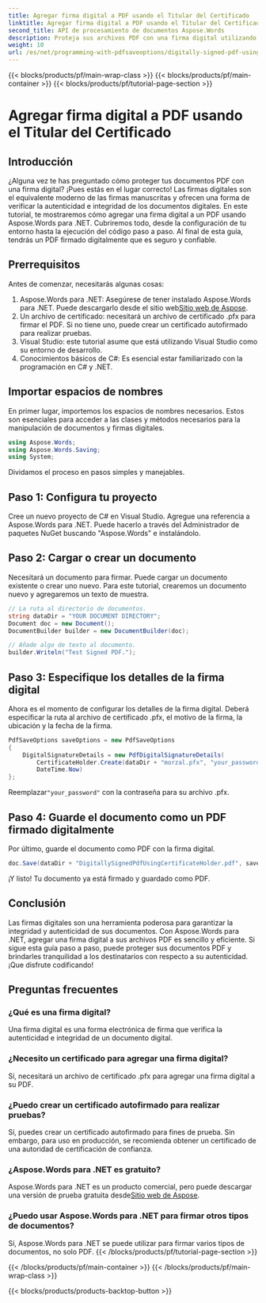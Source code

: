 ```yaml
---
title: Agregar firma digital a PDF usando el Titular del Certificado
linktitle: Agregar firma digital a PDF usando el Titular del Certificado
second_title: API de procesamiento de documentos Aspose.Words
description: Proteja sus archivos PDF con una firma digital utilizando Aspose.Words para .NET. Siga esta guía paso a paso para agregar una firma digital a sus archivos PDF sin esfuerzo.
weight: 10
url: /es/net/programming-with-pdfsaveoptions/digitally-signed-pdf-using-certificate-holder/
---
```


{{< blocks/products/pf/main-wrap-class >}}
{{< blocks/products/pf/main-container >}}
{{< blocks/products/pf/tutorial-page-section >}}

# Agregar firma digital a PDF usando el Titular del Certificado

## Introducción

¿Alguna vez te has preguntado cómo proteger tus documentos PDF con una firma digital? ¡Pues estás en el lugar correcto! Las firmas digitales son el equivalente moderno de las firmas manuscritas y ofrecen una forma de verificar la autenticidad e integridad de los documentos digitales. En este tutorial, te mostraremos cómo agregar una firma digital a un PDF usando Aspose.Words para .NET. Cubriremos todo, desde la configuración de tu entorno hasta la ejecución del código paso a paso. Al final de esta guía, tendrás un PDF firmado digitalmente que es seguro y confiable.

## Prerrequisitos

Antes de comenzar, necesitarás algunas cosas:

1.  Aspose.Words para .NET: Asegúrese de tener instalado Aspose.Words para .NET. Puede descargarlo desde el sitio web[Sitio web de Aspose](https://releases.aspose.com/words/net/).
2. Un archivo de certificado: necesitará un archivo de certificado .pfx para firmar el PDF. Si no tiene uno, puede crear un certificado autofirmado para realizar pruebas.
3. Visual Studio: este tutorial asume que está utilizando Visual Studio como su entorno de desarrollo.
4. Conocimientos básicos de C#: Es esencial estar familiarizado con la programación en C# y .NET.

## Importar espacios de nombres

En primer lugar, importemos los espacios de nombres necesarios. Estos son esenciales para acceder a las clases y métodos necesarios para la manipulación de documentos y firmas digitales.

```csharp
using Aspose.Words;
using Aspose.Words.Saving;
using System;
```

Dividamos el proceso en pasos simples y manejables.

## Paso 1: Configura tu proyecto

Cree un nuevo proyecto de C# en Visual Studio. Agregue una referencia a Aspose.Words para .NET. Puede hacerlo a través del Administrador de paquetes NuGet buscando "Aspose.Words" e instalándolo.

## Paso 2: Cargar o crear un documento

Necesitará un documento para firmar. Puede cargar un documento existente o crear uno nuevo. Para este tutorial, crearemos un documento nuevo y agregaremos un texto de muestra.

```csharp
// La ruta al directorio de documentos.
string dataDir = "YOUR DOCUMENT DIRECTORY";
Document doc = new Document();
DocumentBuilder builder = new DocumentBuilder(doc);

// Añade algo de texto al documento.
builder.Writeln("Test Signed PDF.");
```

## Paso 3: Especifique los detalles de la firma digital

Ahora es el momento de configurar los detalles de la firma digital. Deberá especificar la ruta al archivo de certificado .pfx, el motivo de la firma, la ubicación y la fecha de la firma.

```csharp
PdfSaveOptions saveOptions = new PdfSaveOptions
{
    DigitalSignatureDetails = new PdfDigitalSignatureDetails(
        CertificateHolder.Create(dataDir + "morzal.pfx", "your_password"), "reason", "location",
        DateTime.Now)
};
```

 Reemplazar`"your_password"` con la contraseña para su archivo .pfx.

## Paso 4: Guarde el documento como un PDF firmado digitalmente

Por último, guarde el documento como PDF con la firma digital.

```csharp
doc.Save(dataDir + "DigitallySignedPdfUsingCertificateHolder.pdf", saveOptions);
```

¡Y listo! Tu documento ya está firmado y guardado como PDF.

## Conclusión

Las firmas digitales son una herramienta poderosa para garantizar la integridad y autenticidad de sus documentos. Con Aspose.Words para .NET, agregar una firma digital a sus archivos PDF es sencillo y eficiente. Si sigue esta guía paso a paso, puede proteger sus documentos PDF y brindarles tranquilidad a los destinatarios con respecto a su autenticidad. ¡Que disfrute codificando!

## Preguntas frecuentes

### ¿Qué es una firma digital?
Una firma digital es una forma electrónica de firma que verifica la autenticidad e integridad de un documento digital.

### ¿Necesito un certificado para agregar una firma digital?
Sí, necesitará un archivo de certificado .pfx para agregar una firma digital a su PDF.

### ¿Puedo crear un certificado autofirmado para realizar pruebas?
Sí, puedes crear un certificado autofirmado para fines de prueba. Sin embargo, para uso en producción, se recomienda obtener un certificado de una autoridad de certificación de confianza.

### ¿Aspose.Words para .NET es gratuito?
 Aspose.Words para .NET es un producto comercial, pero puede descargar una versión de prueba gratuita desde[Sitio web de Aspose](https://releases.aspose.com/).

### ¿Puedo usar Aspose.Words para .NET para firmar otros tipos de documentos?
Sí, Aspose.Words para .NET se puede utilizar para firmar varios tipos de documentos, no solo PDF.
{{< /blocks/products/pf/tutorial-page-section >}}

{{< /blocks/products/pf/main-container >}}
{{< /blocks/products/pf/main-wrap-class >}}

{{< blocks/products/products-backtop-button >}}
